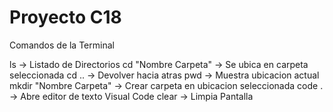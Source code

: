 # Proyecto C18

Comandos de la Terminal 

ls -> Listado de Directorios
cd "Nombre Carpeta" -> Se ubica en carpeta seleccionada
cd .. -> Devolver hacia atras
pwd -> Muestra ubicacion actual
mkdir "Nombre Carpeta" -> Crear carpeta en ubicacion seleccionada
code .  -> Abre editor de texto Visual Code
clear -> Limpia Pantalla